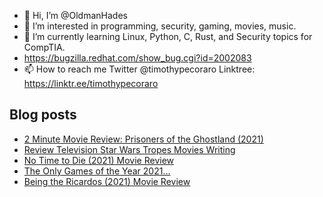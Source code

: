 - 👋 Hi, I’m @OldmanHades
- 👀 I’m interested in programming, security, gaming, movies, music.
- 🌱 I’m currently learning Linux, Python, C, Rust, and Security topics for CompTIA.
- https://bugzilla.redhat.com/show_bug.cgi?id=2002083
- 📫 How to reach me Twitter @timothypecoraro
Linktree: https://linktr.ee/timothypecoraro

## Blog posts
<!-- BLOG-POST-LIST:START -->
- [2 Minute Movie Review: Prisoners of the Ghostland &lpar;2021&rpar;](https://medium.com/@timothypecoraro/2-minute-movie-review-prisoners-of-the-ghostland-2021-b439a70e0e5f?source=rss-5097f5c9b801------2)
- [Review Television Star Wars Tropes Movies Writing](https://medium.com/@timothypecoraro/review-television-star-wars-tropes-movies-writing-2bf5bc42835e?source=rss-5097f5c9b801------2)
- [No Time to Die &lpar;2021&rpar; Movie Review](https://medium.com/@timothypecoraro/no-time-to-die-2021-movie-review-4ed227b1d8fd?source=rss-5097f5c9b801------2)
- [The Only Games of the Year 2021…](https://medium.com/@timothypecoraro/the-only-games-of-the-year-2021-e2e75ce782bb?source=rss-5097f5c9b801------2)
- [Being the Ricardos &lpar;2021&rpar; Movie Review](https://medium.com/@timothypecoraro/being-the-ricardos-2021-movie-review-843c9e288a4a?source=rss-5097f5c9b801------2)
<!-- BLOG-POST-LIST:END -->

